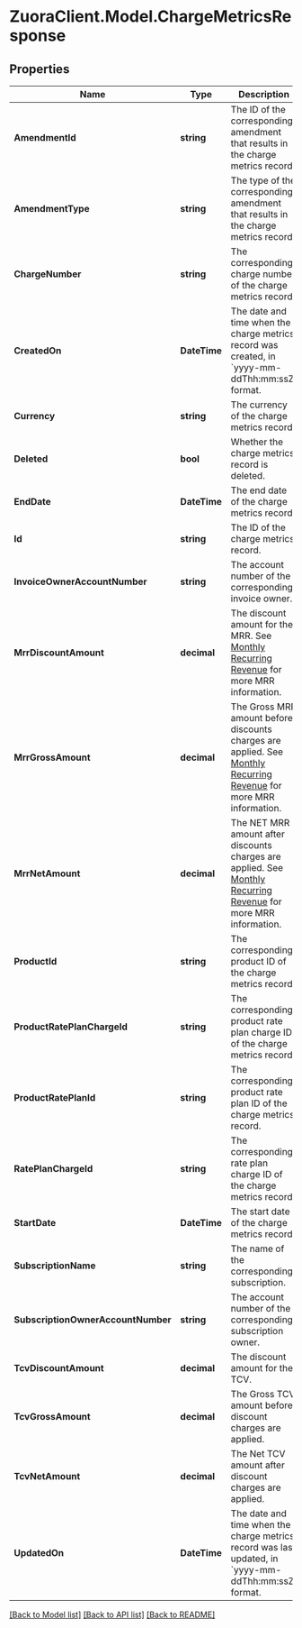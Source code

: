 # ZuoraClient.Model.ChargeMetricsResponse

## Properties

Name | Type | Description | Notes
------------ | ------------- | ------------- | -------------
**AmendmentId** | **string** | The ID of the corresponding amendment that results in the charge metrics record.  | [optional] 
**AmendmentType** | **string** | The type of the corresponding amendment that results in the charge metrics record.  | [optional] 
**ChargeNumber** | **string** | The corresponding charge number of the charge metrics record.  | [optional] 
**CreatedOn** | **DateTime** | The date and time when the charge metrics record was created, in &#x60;yyyy-mm-ddThh:mm:ssZ&#x60; format.  | [optional] 
**Currency** | **string** | The currency of the charge metrics record.  | [optional] 
**Deleted** | **bool** | Whether the charge metrics record is deleted.  | [optional] 
**EndDate** | **DateTime** | The end date of the charge metrics record.  | [optional] 
**Id** | **string** | The ID of the charge metrics record.  | [optional] 
**InvoiceOwnerAccountNumber** | **string** | The account number of the corresponding invoice owner.  | [optional] 
**MrrDiscountAmount** | **decimal** | The discount amount for the MRR.  See [Monthly Recurring Revenue](https://knowledgecenter.zuora.com/Billing/Subscriptions/Customer_Accounts/A_How_to_Manage_Customer_Accounts/E_Key_Metrics/B_Monthly_Recurring_Revenue) for more MRR information.  | [optional] 
**MrrGrossAmount** | **decimal** | The Gross MRR amount before discounts charges are applied.   See [Monthly Recurring Revenue](https://knowledgecenter.zuora.com/Billing/Subscriptions/Customer_Accounts/A_How_to_Manage_Customer_Accounts/E_Key_Metrics/B_Monthly_Recurring_Revenue) for more MRR information.  | [optional] 
**MrrNetAmount** | **decimal** | The NET MRR amount after discounts charges are applied.  See [Monthly Recurring Revenue](https://knowledgecenter.zuora.com/Billing/Subscriptions/Customer_Accounts/A_How_to_Manage_Customer_Accounts/E_Key_Metrics/B_Monthly_Recurring_Revenue) for more MRR information.  | [optional] 
**ProductId** | **string** | The corresponding product ID of the charge metrics record.  | [optional] 
**ProductRatePlanChargeId** | **string** | The corresponding product rate plan charge ID of the charge metrics record.  | [optional] 
**ProductRatePlanId** | **string** | The corresponding product rate plan ID of the charge metrics record.  | [optional] 
**RatePlanChargeId** | **string** | The corresponding rate plan charge ID of the charge metrics record.  | [optional] 
**StartDate** | **DateTime** | The start date of the charge metrics record.  | [optional] 
**SubscriptionName** | **string** | The name of the corresponding subscription.  | [optional] 
**SubscriptionOwnerAccountNumber** | **string** | The account number of the corresponding subscription owner.  | [optional] 
**TcvDiscountAmount** | **decimal** | The discount amount for the TCV.  | [optional] 
**TcvGrossAmount** | **decimal** | The Gross TCV amount before discount charges are applied.  | [optional] 
**TcvNetAmount** | **decimal** | The Net TCV amount after discount charges are applied.  | [optional] 
**UpdatedOn** | **DateTime** | The date and time when the charge metrics record was last updated, in &#x60;yyyy-mm-ddThh:mm:ssZ&#x60; format.  | [optional] 

[[Back to Model list]](../README.md#documentation-for-models) [[Back to API list]](../README.md#documentation-for-api-endpoints) [[Back to README]](../README.md)

